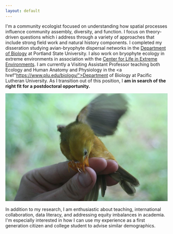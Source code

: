```yaml
---
layout: default
---
```


I'm a community ecologist focused on understanding how spatial processes influence community assembly, diversity, and function. 
I focus on theory-driven questions which i address through a variety of approaches that include strong field work and natural history components. I completed my disseration
studying avian-bryophyte dispersal networks in the <a href ="http://pdx.edu/biology">Department of Biology</a> at Portland State University. I also work on bryophyte ecology 
in extreme environments in association with the <a href="https://www.pdx.edu/extreme-environments/">Center for Life in Extreme Environments</a>. I am currently
a Visiting Assistant Professor teaching both Ecology and Human Anatomy and Physiology in the <a href"https://www.plu.edu/biology/">Department of Biology</a> at 
Pacific Lutheran University. As I transition out of this position, I **am in search of the right fit for a postdoctoral opportunity.** 

![](/images/biter.jpg)

In addition to my research, I am enthusiastic about teaching, international collaboration, data literacy, and addressing equity imbalances in academia. 
I'm especially interested in how I can use my experience as a first generation citizen and college student to advise similar demographics. 